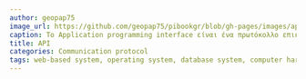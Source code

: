 ```yaml
---
author: geopap75
image_url: https://github.com/geopap75/pibookgr/blob/gh-pages/images/api.jpg
caption: Το Application programming interface είναι ένα πρωτόκολλο επικοινωνίας μεταξύ ενός πελάτη και ενός εξυπηρετητή με σκοπό την απλοποίηση της δημιουργίας λογισμικού από την πλευρά του πελάτη(client-side software).
title: API
categories: Communication protocol
tags: web-based system, operating system, database system, computer hardware. 
---
```

